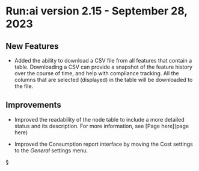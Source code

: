 # Run:ai version 2.15 - September 28, 2023

## New Features

<!-- RUN-10221/RUN-10426 Projects V2 - User will be able to export a CSV report - NEW FEATURE -->
* Added the ability to download a CSV file from all features that contain a table. Downloading a CSV can provide a snapshot of the feature history over the course of time, and help with compliance tracking. All the columns that are selected (displayed) in the table will be downloaded to the file.

## Improvements

<!-- TODO RUN-9943/RUN-12176 Nodes - reflect the correct status of the node - add to nodes page the table from the TW ticket -->
* Improved the readability of the node table to include a more detailed status and its description. For more information, see [Page here](page here)

<!-- RUN-11421 Consumption report - Cost and bugs-->
* Improved the Consumption report interface by moving the Cost settings to the *General* settings menu.

<!-- RUN-5928 Node Scheduler - MS1 -->

<!-- RUN-7085/RUN-9480 Installation - Cluster wizard Improvements -->

<!-- RUN-7495/RUN11388 Support PSA / SCCs V2 \(security mechanism for pods on K8S/OCP\)-->

<!-- RUN-9386 Metrics API: Expose predefined metrics-->
§
<!-- RUN-9924/RUN-9925  Granular GPU compute time-slicing / Strict GPU compute time-slicing -->

<!-- RUN-9949 Container RUNtime Interface - No TW story as per ticket -->

<!-- RUN-9950 Support JFrog Artifactory private repository - No TW story as per ticket -->

<!-- RUN-10271/RUN-10321 Mark environment for workload type-->

<!-- RUN-10404/RUN-11747 Submit distributed training-->

<!-- RUN-10411/RUN-11390 Support self-signed certificates-->

<!-- RUN-10446/RUN-10447 RUN:ai Hyper-Scale - Scheduler - Phase 1: Adobe scenario-->

<!-- RUN-10451/RUN-10452 Support new Kubernetes and OpenShift releases - Q3/2023-->

<!-- RUN-10486 Project selection is persistent in the  \(V2\)-->

<!-- RUN-10493 Stabilize scheduler post Elastic Workloads changes-->

<!-- RUN-10602/RUN-10603 GPU Memory Request & Limit-->

<!-- RUN-10619 Email mechanism -->

<!-- RUN-10622 Policy blocks workloads that attempt to store data on the node-->

<!-- RUN-10639/RUN-11389 Researcher Service Refactoring - Step 1 \(UI only\)-->

<!-- RUN-10802 Quota management dashboard post-release -->

<!-- RUN-10862/RUN-10863 Department as a workspace asset creation scope - phase 2-->

<!-- RUN-11186/RUN-11241 Submitting an MPI/PT/TF/XGBoost distributed training from UI - 1st form page -->

<!-- RUN-11194/RUN-11239 All changes done in the UI for distributed training are hidden behind feature flag -->

<!-- RUN-11206/RUN-11242 Submitting distributed training from UI - 2nd form page-->

<!-- RUN-11219/RUN-11602 Submitting an MPI distributed training from UI - 3rd form page-->

<!-- RUN-11231/RUN-11240 Environment for distributed training-->

<!-- RUN-11282/RUN-11283 Nodepools enabled by default-->

<!-- RUN-11292/RUN-11592 General changes in favor of any asset based workload \(WS, training, DT\)-->

<!-- RUN-11325 R&D Support time Q3-->


<!-- RUN-11525/RUN-11538 Support Kubernetes non-privileged PSA on project namespaces for Openshift-->

<!-- RUN-11610 Sunset of old submit form-->

<!-- RUN-11692/RUN-11694 Scoping for template-->

<!-- RUN-11974 Use Secure images only \(UBI\)-->

<!-- RUN-12166 Cost fixes-->

<!-- Include from 2.14 -->

<!-- TODO Adjust the whats new for 2.14 to add in the sections for New features and Improvements. Then include those in the appropriate sections for 2.15 after the primary ones are written up.
--8<-- "home/whats-new-2-14.md:4:69"
-->

